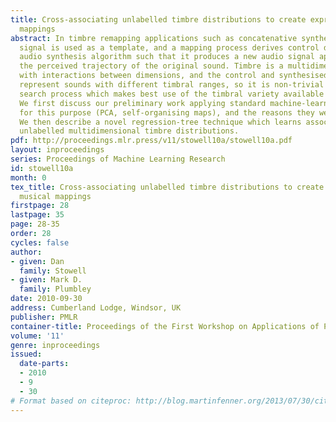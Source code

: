 ```yaml
---
title: Cross-associating unlabelled timbre distributions to create expressive musical
  mappings
abstract: In timbre remapping applications such as concatenative synthesis, an audio
  signal is used as a template, and a mapping process derives control data for some
  audio synthesis algorithm such that it produces a new audio signal approximating
  the perceived trajectory of the original sound. Timbre is a multidimensional attribute
  with interactions between dimensions, and the control and synthesised signals typically
  represent sounds with different timbral ranges, so it is non-trivial to design a
  search process which makes best use of the timbral variety available in the synthesiser.
  We first discuss our preliminary work applying standard machine-learning techniques
  for this purpose (PCA, self-organising maps), and the reasons they were not satisfactory.
  We then describe a novel regression-tree technique which learns associations between
  unlabelled multidimensional timbre distributions.
pdf: http://proceedings.mlr.press/v11/stowell10a/stowell10a.pdf
layout: inproceedings
series: Proceedings of Machine Learning Research
id: stowell10a
month: 0
tex_title: Cross-associating unlabelled timbre distributions to create expressive
  musical mappings
firstpage: 28
lastpage: 35
page: 28-35
order: 28
cycles: false
author:
- given: Dan
  family: Stowell
- given: Mark D.
  family: Plumbley
date: 2010-09-30
address: Cumberland Lodge, Windsor, UK
publisher: PMLR
container-title: Proceedings of the First Workshop on Applications of Pattern Analysis
volume: '11'
genre: inproceedings
issued:
  date-parts:
  - 2010
  - 9
  - 30
# Format based on citeproc: http://blog.martinfenner.org/2013/07/30/citeproc-yaml-for-bibliographies/
---
```


